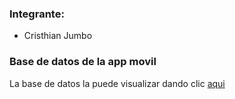 ### Integrante:
* Cristhian Jumbo


### Base de datos de la app movil
La base de datos la puede visualizar dando clic [aqui](https://lucid.app/lucidchart/invitations/accept/0aa15259-8581-4889-86bb-c689074cdb88)
 
 
